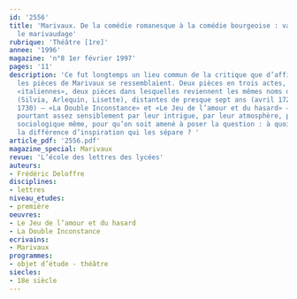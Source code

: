 ```yaml
---
id: '2556'
title: 'Marivaux. De la comédie romanesque à la comédie bourgeoise : variations sur
  le marivaudage'
rubrique: 'Théâtre [1re]'
annee: '1996'
magazine: 'n°8 1er février 1997'
pages: '11'
description: 'Ce fut longtemps un lieu commun de la critique que d’affirmer que toutes
  les pièces de Marivaux se ressemblaient. Deux pièces en trois actes, deux pièces
  «italiennes», deux pièces dans lesquelles reviennent les mêmes noms de personnages
  (Silvia, Arlequin, Lisette), distantes de presque sept ans (avril 1723, janvier
  1730) – «La Double Inconstance» et «Le Jeu de l’amour et du hasard» –, divergent
  pourtant assez sensiblement par leur intrigue, par leur atmosphère, par leur signification
  sociologique même, pour qu’on soit amené à poser la question : à quoi tient, fondamentalement,
  la différence d’inspiration qui les sépare ? '
article_pdf: '2556.pdf'
magazine_special: Marivaux
revue: 'L’école des lettres des lycées'
auteurs:
- Frédéric Deloffre
disciplines:
- lettres
niveau_etudes:
- première
oeuvres:
- Le Jeu de l’amour et du hasard
- La Double Inconstance
ecrivains:
- Marivaux
programmes:
- objet d’étude - théâtre
siecles:
- 18e siècle
---
```

